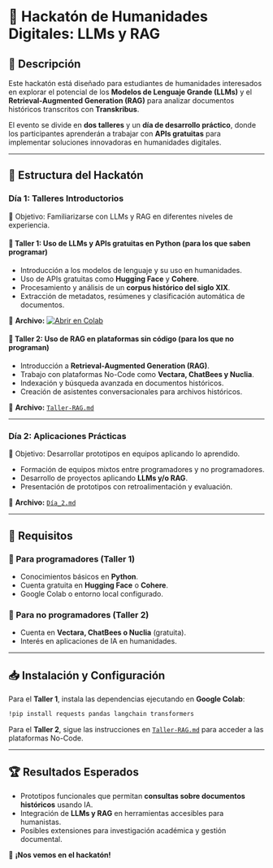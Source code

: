 # 🚀 Hackatón de Humanidades Digitales: LLMs y RAG

## 📌 Descripción
Este hackatón está diseñado para estudiantes de humanidades interesados en explorar el potencial de los **Modelos de Lenguaje Grande (LLMs)** y el **Retrieval-Augmented Generation (RAG)** para analizar documentos históricos transcritos con **Transkribus**.

El evento se divide en **dos talleres** y un **día de desarrollo práctico**, donde los participantes aprenderán a trabajar con **APIs gratuitas** para implementar soluciones innovadoras en humanidades digitales.

---

## 📅 **Estructura del Hackatón**

### **Día 1: Talleres Introductorios**
🎯 Objetivo: Familiarizarse con LLMs y RAG en diferentes niveles de experiencia.

#### 🔹 **Taller 1: Uso de LLMs y APIs gratuitas en Python** (para los que saben programar)
- Introducción a los modelos de lenguaje y su uso en humanidades.
- Uso de APIs gratuitas como **Hugging Face** y **Cohere**.
- Procesamiento y análisis de un **corpus histórico del siglo XIX**.
- Extracción de metadatos, resúmenes y clasificación automática de documentos.

📌 **Archivo:** [![Abrir en Colab](https://colab.research.google.com/assets/colab-badge.svg)](https://colab.research.google.com/github/javiervzpucp/hackaton_humanidades/blob/main/Taller-LLM.ipynb)

#### 🔹 **Taller 2: Uso de RAG en plataformas sin código** (para los que no programan)
- Introducción a **Retrieval-Augmented Generation (RAG)**.
- Trabajo con plataformas No-Code como **Vectara, ChatBees y Nuclia**.
- Indexación y búsqueda avanzada en documentos históricos.
- Creación de asistentes conversacionales para archivos históricos.

📌 **Archivo:** [`Taller-RAG.md`](Taller-RAG.md)

---

### **Día 2: Aplicaciones Prácticas**
🎯 Objetivo: Desarrollar prototipos en equipos aplicando lo aprendido.

- Formación de equipos mixtos entre programadores y no programadores.
- Desarrollo de proyectos aplicando **LLMs y/o RAG**.
- Presentación de prototipos con retroalimentación y evaluación.

📌 **Archivo:** [`Día_2.md`](Día_2.md)

---

## 🔧 **Requisitos**
### 📌 Para programadores (Taller 1)
- Conocimientos básicos en **Python**.
- Cuenta gratuita en **Hugging Face** o **Cohere**.
- Google Colab o entorno local configurado.

### 📌 Para no programadores (Taller 2)
- Cuenta en **Vectara, ChatBees o Nuclia** (gratuita).
- Interés en aplicaciones de IA en humanidades.

---

## 📥 **Instalación y Configuración**
Para el **Taller 1**, instala las dependencias ejecutando en **Google Colab**:
```bash
!pip install requests pandas langchain transformers
```

Para el **Taller 2**, sigue las instrucciones en [`Taller-RAG.md`](Taller-RAG.md) para acceder a las plataformas No-Code.

---

## 🏆 **Resultados Esperados**
- Prototipos funcionales que permitan **consultas sobre documentos históricos** usando IA.
- Integración de **LLMs y RAG** en herramientas accesibles para humanistas.
- Posibles extensiones para investigación académica y gestión documental.

🚀 **¡Nos vemos en el hackatón!**

